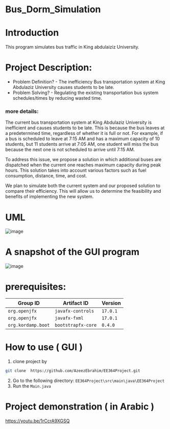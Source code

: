 # Bus_Dorm_Simulation

# Introduction

This program simulates bus traffic in King abdulaiziz University.

# Project Description:

- Problem Definition?
      - The inefficiency Bus transportation system at King Abdulaziz University causes students to be late.
- Problem Solving?
      - Regulating the existing transportation bus system schedules/times by reducing wasted time.

### more details:
The current bus transportation system at King Abdulaziz University is inefficient and causes students to be late. This is because the bus leaves at a predetermined time, regardless of whether it is full or not. For example, if a bus is scheduled to leave at 7:15 AM and has a maximum capacity of 10 students, but 11 students arrive at 7:05 AM, one student will miss the bus because the next one is not scheduled to arrive until 7:15 AM.

To address this issue, we propose a solution in which additional buses are dispatched when the current one reaches maximum capacity during peak hours. This solution takes into account various factors such as fuel consumption, distance, time, and cost.

We plan to simulate both the current system and our proposed solution to compare their efficiency. This will allow us to determine the feasibility and benefits of implementing the new system.

# UML

![image](https://user-images.githubusercontent.com/87777192/165208226-cfb737fb-b70e-463f-8c74-9c841fa3fb5b.png)


# A snapshot of the GUI program

![image](https://user-images.githubusercontent.com/87777192/165206967-9ea5acfe-c087-4563-a899-115d9e2a5dae.png)

# prerequisites:
| Group ID            | Artifact ID                | Version    |
| ------------------- | -------------------------- | ---------- |
| `org.openjfx`       | `javafx-controls`          | `17.0.1`   |
| `org.openjfx`       | `javafx-fxml`              | `17.0.1`   |
| `org.kordamp.boot`  | `bootstrapfx-core`         | `0.4.0`    |

# How to use ( GUI )

1. clone project by 
```bash
git clone  https://github.com/AzeezEbrahim/EE364Project.git
```
2. Go to the following directory: `EE364Project\src\main\java\EE364Project`
3. Run the `Main.java`


# Project demonstration ( in Arabic )

https://youtu.be/1rCcrA9XGSQ

